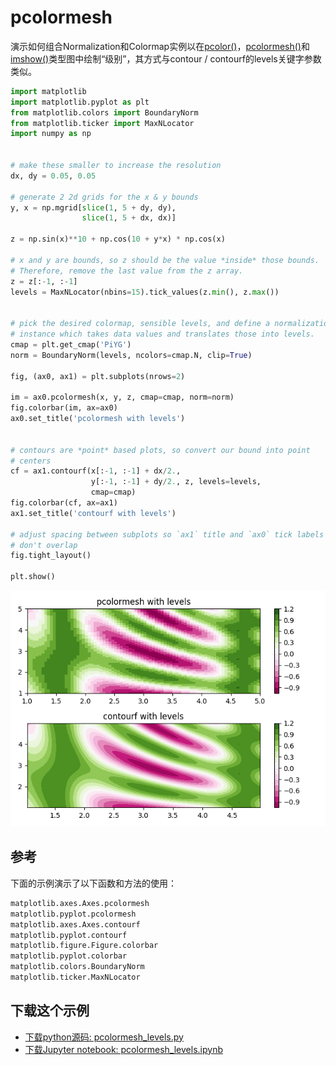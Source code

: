 # pcolormesh

演示如何组合Normalization和Colormap实例以在[pcolor()](https://matplotlib.org/api/_as_gen/matplotlib.axes.Axes.pcolor.html#matplotlib.axes.Axes.pcolor)，[pcolormesh()](https://matplotlib.org/api/_as_gen/matplotlib.axes.Axes.pcolormesh.html#matplotlib.axes.Axes.pcolormesh)和[imshow()](https://matplotlib.org/api/_as_gen/matplotlib.axes.Axes.imshow.html#matplotlib.axes.Axes.imshow)类型图中绘制“级别”，其方式与contour / contourf的levels关键字参数类似。

```python
import matplotlib
import matplotlib.pyplot as plt
from matplotlib.colors import BoundaryNorm
from matplotlib.ticker import MaxNLocator
import numpy as np


# make these smaller to increase the resolution
dx, dy = 0.05, 0.05

# generate 2 2d grids for the x & y bounds
y, x = np.mgrid[slice(1, 5 + dy, dy),
                slice(1, 5 + dx, dx)]

z = np.sin(x)**10 + np.cos(10 + y*x) * np.cos(x)

# x and y are bounds, so z should be the value *inside* those bounds.
# Therefore, remove the last value from the z array.
z = z[:-1, :-1]
levels = MaxNLocator(nbins=15).tick_values(z.min(), z.max())


# pick the desired colormap, sensible levels, and define a normalization
# instance which takes data values and translates those into levels.
cmap = plt.get_cmap('PiYG')
norm = BoundaryNorm(levels, ncolors=cmap.N, clip=True)

fig, (ax0, ax1) = plt.subplots(nrows=2)

im = ax0.pcolormesh(x, y, z, cmap=cmap, norm=norm)
fig.colorbar(im, ax=ax0)
ax0.set_title('pcolormesh with levels')


# contours are *point* based plots, so convert our bound into point
# centers
cf = ax1.contourf(x[:-1, :-1] + dx/2.,
                  y[:-1, :-1] + dy/2., z, levels=levels,
                  cmap=cmap)
fig.colorbar(cf, ax=ax1)
ax1.set_title('contourf with levels')

# adjust spacing between subplots so `ax1` title and `ax0` tick labels
# don't overlap
fig.tight_layout()

plt.show()
```

![pcolormesh示例](/static/images/gallery/sphx_glr_pcolormesh_levels_001.png)

## 参考

下面的示例演示了以下函数和方法的使用：

```python
matplotlib.axes.Axes.pcolormesh
matplotlib.pyplot.pcolormesh
matplotlib.axes.Axes.contourf
matplotlib.pyplot.contourf
matplotlib.figure.Figure.colorbar
matplotlib.pyplot.colorbar
matplotlib.colors.BoundaryNorm
matplotlib.ticker.MaxNLocator
```

## 下载这个示例

- [下载python源码: pcolormesh_levels.py](https://matplotlib.org/_downloads/pcolormesh_levels.py)
- [下载Jupyter notebook: pcolormesh_levels.ipynb](https://matplotlib.org/_downloads/pcolormesh_levels.ipynb)